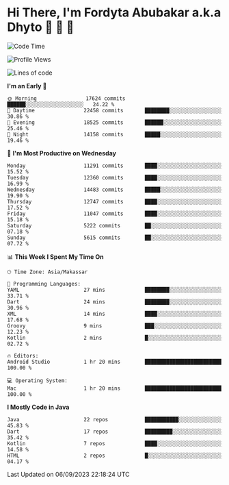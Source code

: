 # Hi There, I'm Fordyta Abubakar a.k.a Dhyto 👋 👋 👋 

<!--
**DhytoDev/dhytodev** is a ✨ _special_ ✨ repository because its `README.md` (this file) appears on your GitHub profile.

Here are some ideas to get you started:

- 🔭 I’m currently working on ...
- 🌱 I’m currently learning ...
- 👯 I’m looking to collaborate on ...
- 🤔 I’m looking for help with ...
- 💬 Ask me about ...
- 📫 How to reach me: ...
- 😄 Pronouns: ...
- ⚡ Fun fact: ...
-->

<!--START_SECTION:waka-->
![Code Time](http://img.shields.io/badge/Code%20Time-2%2C006%20hrs%2050%20mins-blue)

![Profile Views](http://img.shields.io/badge/Profile%20Views-0-blue)

![Lines of code](https://img.shields.io/badge/From%20Hello%20World%20I%27ve%20Written-9.0%20million%20lines%20of%20code-blue)

**I'm an Early 🐤** 

```text
🌞 Morning                17624 commits       ██████░░░░░░░░░░░░░░░░░░░   24.22 % 
🌆 Daytime                22458 commits       ████████░░░░░░░░░░░░░░░░░   30.86 % 
🌃 Evening                18525 commits       ██████░░░░░░░░░░░░░░░░░░░   25.46 % 
🌙 Night                  14158 commits       █████░░░░░░░░░░░░░░░░░░░░   19.46 % 
```
📅 **I'm Most Productive on Wednesday** 

```text
Monday                   11291 commits       ████░░░░░░░░░░░░░░░░░░░░░   15.52 % 
Tuesday                  12360 commits       ████░░░░░░░░░░░░░░░░░░░░░   16.99 % 
Wednesday                14483 commits       █████░░░░░░░░░░░░░░░░░░░░   19.90 % 
Thursday                 12747 commits       ████░░░░░░░░░░░░░░░░░░░░░   17.52 % 
Friday                   11047 commits       ████░░░░░░░░░░░░░░░░░░░░░   15.18 % 
Saturday                 5222 commits        ██░░░░░░░░░░░░░░░░░░░░░░░   07.18 % 
Sunday                   5615 commits        ██░░░░░░░░░░░░░░░░░░░░░░░   07.72 % 
```


📊 **This Week I Spent My Time On** 

```text
🕑︎ Time Zone: Asia/Makassar

💬 Programming Languages: 
YAML                     27 mins             ████████░░░░░░░░░░░░░░░░░   33.71 % 
Dart                     24 mins             ████████░░░░░░░░░░░░░░░░░   30.96 % 
XML                      14 mins             ████░░░░░░░░░░░░░░░░░░░░░   17.68 % 
Groovy                   9 mins              ███░░░░░░░░░░░░░░░░░░░░░░   12.23 % 
Kotlin                   2 mins              █░░░░░░░░░░░░░░░░░░░░░░░░   02.72 % 

🔥 Editors: 
Android Studio           1 hr 20 mins        █████████████████████████   100.00 % 

💻 Operating System: 
Mac                      1 hr 20 mins        █████████████████████████   100.00 % 
```

**I Mostly Code in Java** 

```text
Java                     22 repos            ███████████░░░░░░░░░░░░░░   45.83 % 
Dart                     17 repos            █████████░░░░░░░░░░░░░░░░   35.42 % 
Kotlin                   7 repos             ████░░░░░░░░░░░░░░░░░░░░░   14.58 % 
HTML                     2 repos             █░░░░░░░░░░░░░░░░░░░░░░░░   04.17 % 
```




 Last Updated on 06/09/2023 22:18:24 UTC
<!--END_SECTION:waka-->
